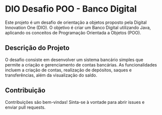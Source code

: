 # DIO Desafio POO - Banco Digital

Este projeto é um desafio de orientação a objetos proposto pela Digital Innovation One (DIO). O objetivo é criar um Banco Digital utilizando Java, aplicando os conceitos de Programação Orientada a Objetos (POO).

## Descrição do Projeto

O desafio consiste em desenvolver um sistema bancário simples que permite a criação e gerenciamento de contas bancárias. As funcionalidades incluem a criação de contas, realização de depósitos, saques e transferências, além da visualização do saldo.

## Contribuição

Contribuições são bem-vindas! Sinta-se à vontade para abrir issues e enviar pull requests.

